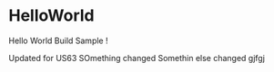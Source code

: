 HelloWorld
==========

Hello World Build Sample !

Updated for US63
SOmething changed
Somethin else changed
gjfgj